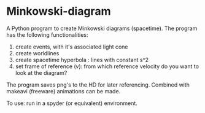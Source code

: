 # Minkowski-diagram
A Python program to create Minkowski diagrams (spacetime).
The program has the following functionalities:
1) create events, with it's associated light cone
2) create worldlines
3) create spacetime hyperbola : lines with constant s^2
4) set frame of reference (v): from which reference velocity do you want to look at the diagram?

The program saves png's to the HD for later referencing. Combined with makeavi (freeware) animations can be made.

To use: run in a spyder (or equivalent) environment.
